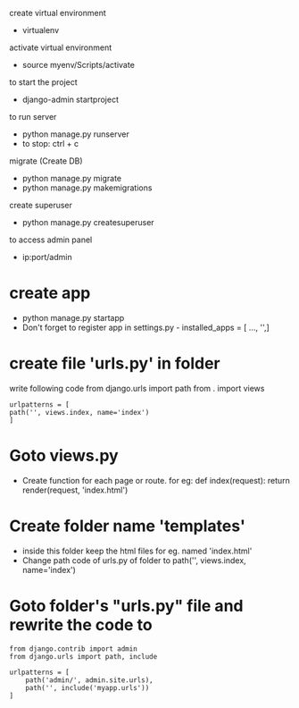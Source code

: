 create virtual environment
- virtualenv <environmentname>

activate virtual environment
- source myenv/Scripts/activate

to start the project

- django-admin startproject <projectname>

to run server

- python manage.py runserver
- to stop: ctrl + c

migrate (Create DB)

- python manage.py migrate
- python manage.py makemigrations

create superuser

- python manage.py createsuperuser

to access admin panel

- ip:port/admin

# create app

- python manage.py startapp <appname>
- Don't forget to register app in settings.py - installed_apps = [ ..., '<appname>',]

# create file 'urls.py' in <appname> folder
write following code
    from django.urls import path
    from . import views

    urlpatterns = [
    path('', views.index, name='index')
    ]

# Goto views.py
- Create function for each page or route.
for eg:
    def index(request):
        return render(request, 'index.html')

# Create folder name 'templates'
- inside this folder keep the html files for eg. named 'index.html'
- Change path code of urls.py of <appname> folder to
    path('', views.index, name='index')

# Goto <projectname> folder's "urls.py" file and rewrite the code to
    from django.contrib import admin
    from django.urls import path, include

    urlpatterns = [
        path('admin/', admin.site.urls),
        path('', include('myapp.urls'))
    ]

